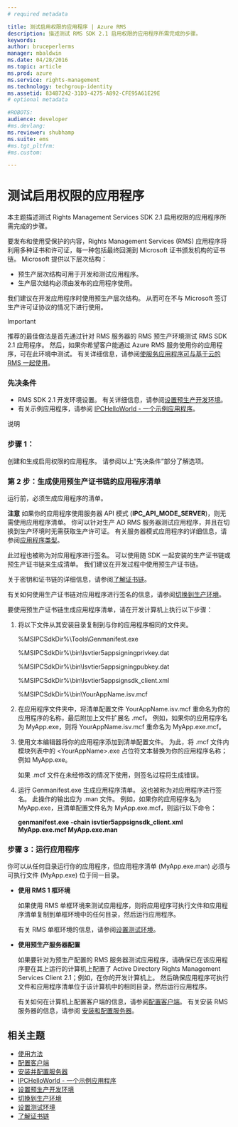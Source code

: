 ```yaml
---
# required metadata

title: 测试启用权限的应用程序 | Azure RMS
description: 描述测试 RMS SDK 2.1 启用权限的应用程序所需完成的步骤。
keywords:
author: bruceperlerms
manager: mbaldwin
ms.date: 04/28/2016
ms.topic: article
ms.prod: azure
ms.service: rights-management
ms.technology: techgroup-identity
ms.assetid: 834B7242-31D3-4275-A892-CFE95A61E29E
# optional metadata

#ROBOTS:
audience: developer
#ms.devlang:
ms.reviewer: shubhamp
ms.suite: ems
#ms.tgt_pltfrm:
#ms.custom:

---
```


# 测试启用权限的应用程序

本主题描述测试 Rights Management Services SDK 2.1 启用权限的应用程序所需完成的步骤。

要发布和使用受保护的内容，Rights Management Services (RMS) 应用程序将利用多种证书和许可证，每一种包括最终回溯到 Microsoft 证书颁发机构的证书链。 Microsoft 提供以下层次结构：

-   预生产层次结构可用于开发和测试应用程序。
-   生产层次结构必须由发布的应用程序使用。

我们建议在开发应用程序时使用预生产层次结构。 从而可在不与 Microsoft 签订生产许可证协议的情况下进行使用。

> [!IMPORTANT]
> 推荐的最佳做法是首先通过针对 RMS 服务器的 RMS 预生产环境测试 RMS SDK 2.1 应用程序。 然后，如果你希望客户能通过 Azure RMS 服务使用你的应用程序，可在此环境中测试。 有关详细信息，请参阅[使服务应用程序可与基于云的 RMS 一起使用](how-to-use-file-api-with-aadrm-cloud.md)。

 

### 先决条件

-   RMS SDK 2.1 开发环境设置。 有关详细信息，请参阅[设置预生产开发环境](how-to-set-up-the-pre-production-development-environment.md)。
-   有关示例应用程序，请参阅 [IPCHelloWorld - 一个示例应用程序](how-to-build-your-first-application.md)。

说明

### 步骤 1：

创建和生成启用权限的应用程序。 请参阅以上“先决条件”部分了解选项。

### 第 2 步：生成使用预生产证书链的应用程序清单

运行前，必须生成应用程序的清单。

**注意** 如果你的应用程序使用服务器 API 模式 (**IPC\_API\_MODE\_SERVER**)，则无需使用应用程序清单。 你可以针对生产 AD RMS 服务器测试应用程序，并且在切换到生产环境时无需获取生产许可证。 有关服务器模式应用程序的详细信息，请参阅[应用程序类型](application-types.md)。

 

此过程也被称为对应用程序进行签名。 可以使用随 SDK 一起安装的生产证书链或预生产证书链来生成清单。 我们建议在开发过程中使用预生产证书链。

关于密钥和证书链的详细信息，请参阅[了解证书链](understanding-certificate-chains.md)。

有关如何使用生产证书链对应用程序进行签名的信息，请参阅[切换到生产环境](switching-to-the-production-environment.md)。

要使用预生产证书链生成应用程序清单，请在开发计算机上执行以下步骤：

1.  将以下文件从其安装目录复制到与你的应用程序相同的文件夹。

    %MSIPCSdkDir%\\Tools\\Genmanifest.exe

    %MSIPCSdkDir%\\bin\\Isvtier5appsigningprivkey.dat

    %MSIPCSdkDir%\\bin\\Isvtier5appsigningpubkey.dat

    %MSIPCSdkDir%\\bin\\Isvtier5appsignsdk\_client.xml

    %MSIPCSdkDir%\\bin\\YourAppName.isv.mcf

2.  在应用程序文件夹中，将清单配置文件 YourAppName.isv.mcf 重命名为你的应用程序的名称，最后附加上文件扩展名 .mcf。 例如，如果你的应用程序名为 MyApp.exe，则将 YourAppName.isv.mcf 重命名为 MyApp.exe.mcf。

3.  使用文本编辑器将你的应用程序添加到清单配置文件。 为此，将 .mcf 文件内模块列表中的 &lt;YourAppName&gt;.exe 占位符文本替换为你的应用程序名称；例如 MyApp.exe。

    如果 .mcf 文件在未经修改的情况下使用，则签名过程将生成错误。

4.  运行 Genmanifest.exe 生成应用程序清单。 这也被称为对应用程序进行签名。 此操作的输出应为 .man 文件。 例如，如果你的应用程序名为 MyApp.exe，且清单配置文件名为 MyApp.exe.mcf，则运行以下命令：

    **genmanifest.exe -chain isvtier5appsignsdk\_client.xml MyApp.exe.mcf MyApp.exe.man**

### 步骤 3：运行应用程序

你可以从任何目录运行你的应用程序，但应用程序清单 (MyApp.exe.man) 必须与可执行文件 (MyApp.exe) 位于同一目录。

-   **使用 RMS 1 框环境**

    如果使用 RMS 单框环境来测试应用程序，则将应用程序可执行文件和应用程序清单复制到单框环境中的任何目录，然后运行应用程序。

    有关 RMS 单框环境的信息，请参阅[设置测试环境](how-to-set-up-your-test-environment.md)。

-   **使用预生产服务器配置**

    如果要针对为预生产配置的 RMS 服务器测试应用程序，请确保已在该应用程序要在其上运行的计算机上配置了 Active Directory Rights Management Services Client 2.1；例如，在你的开发计算机上。 然后确保应用程序可执行文件和应用程序清单位于该计算机中的相同目录，然后运行应用程序。

    有关如何在计算机上配置客户端的信息，请参阅[配置客户端](how-to-configure-the-ad-rms-client-2-0.md)。 有关安装 RMS 服务器的信息，请参阅 [安装和配置服务器](how-to-install-and-configure-an-rms-server.md)。

## 相关主题

* [使用方法](how-to-use-msipc.md)
* [配置客户端](how-to-configure-the-ad-rms-client-2-0.md)
* [安装并配置服务器](how-to-install-and-configure-an-rms-server.md)
* [IPCHelloWorld - 一个示例应用程序](how-to-build-your-first-application.md)
* [设置预生产开发环境](how-to-set-up-the-pre-production-development-environment.md)
* [切换到生产环境](switching-to-the-production-environment.md)
* [设置测试环境](how-to-set-up-your-test-environment.md)
* [了解证书链](understanding-certificate-chains.md)
 

 





<!--HONumber=Apr16_HO4-->


